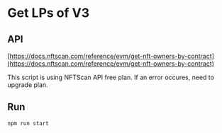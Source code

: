 
# Get LPs of V3

## API
[https://docs.nftscan.com/reference/evm/get-nft-owners-by-contract](https://docs.nftscan.com/reference/evm/get-nft-owners-by-contract)

This script is using NFTScan API free plan. If an error occures, need to upgrade plan.

## Run

`npm run start`
